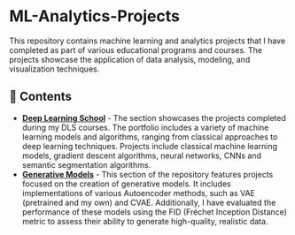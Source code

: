 # ML-Analytics-Projects
This repository contains machine learning and analytics projects that I have completed as part of various educational programs and courses. The projects showcase the application of data analysis, modeling, and visualization techniques.
## 📁 Contents
- **[Deep Learning School](./Deep%20Learning%20School/)** - The section showcases the projects completed during my DLS courses. The portfolio includes a variety of machine learning models and algorithms, ranging from classical approaches to deep learning techniques. Projects include classical machine learning models, gradient descent algorithms, neural networks, CNNs and semantic segmentation algorithms.
- **[Generative Models](/Generative%20Models/)** - This section of the repository features projects focused on the creation of generative models. It includes implementations of various Autoencoder methods, such as VAE (pretrained and my own) and CVAE. Additionally, I have evaluated the performance of these models using the FID (Fréchet Inception Distance) metric to assess their ability to generate high-quality, realistic data.
